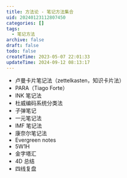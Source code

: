 ```yaml
---
title: 方法论 - 笔记方法集合
uid: 20240123112807450
categories: []
tags:
  - 笔记方法
archive: false
draft: false
todo: false
createTime: 2023-05-07 22:01:33
updateTime: 2024-09-12 08:13:17
---
```


- 卢曼卡片笔记法（zettelkasten，知识卡片法）
- PARA（Tiago Forte）
- INK 笔记法
- 杜威编码系统分类法
- 子弹笔记
- 一元笔记法
- IMF 笔记法
- 康奈尔笔记法
- Evergreen notes
- 5W1H
- 金字塔汇
- 4D 总结
- 四线复盘
